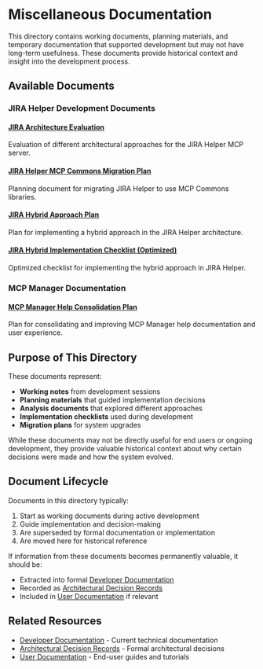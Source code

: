 # Miscellaneous Documentation

This directory contains working documents, planning materials, and temporary documentation that supported development but may not have long-term usefulness. These documents provide historical context and insight into the development process.

## Available Documents

### JIRA Helper Development Documents

#### [JIRA Architecture Evaluation](JIRA_ARCHITECTURE_EVALUATION.md)
Evaluation of different architectural approaches for the JIRA Helper MCP server.

#### [JIRA Helper MCP Commons Migration Plan](JIRA_HELPER_MCP_COMMONS_MIGRATION_PLAN.md)
Planning document for migrating JIRA Helper to use MCP Commons libraries.

#### [JIRA Hybrid Approach Plan](JIRA_HYBRID_APPROACH_PLAN.md)
Plan for implementing a hybrid approach in the JIRA Helper architecture.

#### [JIRA Hybrid Implementation Checklist (Optimized)](JIRA_HYBRID_IMPLEMENTATION_CHECKLIST_OPTIMIZED.md)
Optimized checklist for implementing the hybrid approach in JIRA Helper.

### MCP Manager Documentation

#### [MCP Manager Help Consolidation Plan](MCP_MANAGER_HELP_CONSOLIDATION_PLAN.md)
Plan for consolidating and improving MCP Manager help documentation and user experience.

## Purpose of This Directory

These documents represent:

- **Working notes** from development sessions
- **Planning materials** that guided implementation decisions  
- **Analysis documents** that explored different approaches
- **Implementation checklists** used during development
- **Migration plans** for system upgrades

While these documents may not be directly useful for end users or ongoing development, they provide valuable historical context about why certain decisions were made and how the system evolved.

## Document Lifecycle

Documents in this directory typically:

1. Start as working documents during active development
2. Guide implementation and decision-making
3. Are superseded by formal documentation or implementation
4. Are moved here for historical reference

If information from these documents becomes permanently valuable, it should be:

- Extracted into formal [Developer Documentation](../developer/)
- Recorded as [Architectural Decision Records](../adr/)
- Included in [User Documentation](../user/) if relevant

## Related Resources

- [Developer Documentation](../developer/) - Current technical documentation
- [Architectural Decision Records](../adr/) - Formal architectural decisions
- [User Documentation](../user/) - End-user guides and tutorials
